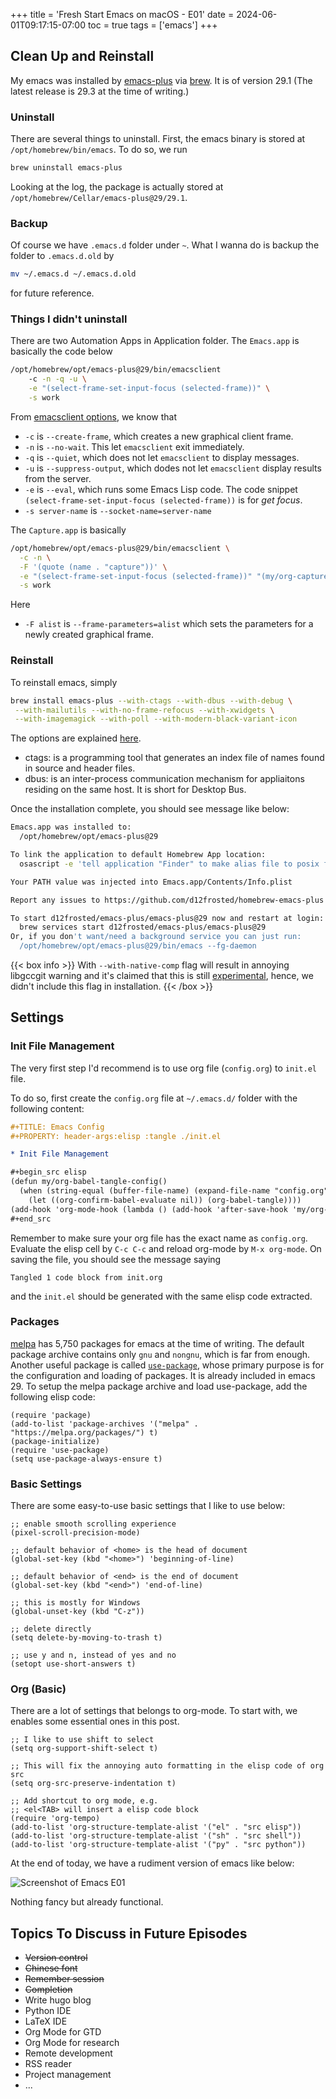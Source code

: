 +++
title = 'Fresh Start Emacs on macOS - E01'
date = 2024-06-01T09:17:15-07:00
toc = true
tags = ['emacs']
+++

## Clean Up and Reinstall

My emacs was installed by [emacs-plus](https://github.com/d12frosted/homebrew-emacs-plus) via [brew](https://brew.sh/). It is of version 29.1 (The latest release is 29.3 at the time of writing.)

### Uninstall

There are several things to uninstall. First, the emacs binary is stored at `/opt/homebrew/bin/emacs`. To do so, we run

```sh
brew uninstall emacs-plus
```

Looking at the log, the package is actually stored at `/opt/homebrew/Cellar/emacs-plus@29/29.1`.

### Backup

Of course we have `.emacs.d` folder under `~`. What I wanna do is backup the folder to `.emacs.d.old` by

```sh
mv ~/.emacs.d ~/.emacs.d.old
```

for future reference.

### Things I didn't uninstall

There are two Automation Apps in Application folder. The `Emacs.app` is basically the code below

```sh
/opt/homebrew/opt/emacs-plus@29/bin/emacsclient 
    -c -n -q -u \
    -e "(select-frame-set-input-focus (selected-frame))" \
    -s work
```

From [emacsclient options](https://www.gnu.org/software/emacs/manual/html_node/emacs/emacsclient-Options.html), we know that

- `-c` is `--create-frame`, which creates a new graphical client frame.
- `-n` is `--no-wait`. This let `emacsclient` exit immediately.
- `-q` is `--quiet`, which does not let `emacsclient` to display messages.
- `-u` is `--suppress-output`, which dodes not let `emacsclient` display results from the server.
- `-e` is `--eval`, which runs some Emacs Lisp code. The code snippet `(select-frame-set-input-focus (selected-frame))` is for *get focus*.
- `-s server-name` is `--socket-name=server-name`

The `Capture.app` is basically

```sh
/opt/homebrew/opt/emacs-plus@29/bin/emacsclient \
  -c -n \
  -F '(quote (name . "capture"))' \
  -e "(select-frame-set-input-focus (selected-frame))" "(my/org-capture)" \
  -s work
```

Here

- `-F alist` is `--frame-parameters=alist` which sets the parameters for a newly created graphical frame.

### Reinstall

To reinstall emacs, simply

```sh
brew install emacs-plus --with-ctags --with-dbus --with-debug \
 --with-mailutils --with-no-frame-refocus --with-xwidgets \
 --with-imagemagick --with-poll --with-modern-black-variant-icon
```
The options are explained [here](https://github.com/d12frosted/homebrew-emacs-plus?tab=readme-ov-file#options-1).

- ctags: is a programming tool that generates an index file of names found in source and header files.
- dbus: is an inter-process communication mechanism for appliaitons residing on the same host. It is short for Desktop Bus.

Once the installation complete, you should see message like below:

```sh
Emacs.app was installed to:
  /opt/homebrew/opt/emacs-plus@29

To link the application to default Homebrew App location:
  osascript -e 'tell application "Finder" to make alias file to posix file "/opt/homebrew/opt/emacs-plus@29/Emacs.app" at POSIX file "/Applications" with properties {name:"Emacs.app"}'

Your PATH value was injected into Emacs.app/Contents/Info.plist

Report any issues to https://github.com/d12frosted/homebrew-emacs-plus

To start d12frosted/emacs-plus/emacs-plus@29 now and restart at login:
  brew services start d12frosted/emacs-plus/emacs-plus@29
Or, if you don't want/need a background service you can just run:
  /opt/homebrew/opt/emacs-plus@29/bin/emacs --fg-daemon
```

{{< box info >}}
With `--with-native-comp` flag will result in annoying libgccgit warning and it's claimed that this is still [experimental](https://github.com/d12frosted/homebrew-emacs-plus?tab=readme-ov-file#gccemacs), hence, we didn't include this flag in installation.
{{< /box >}}

## Settings

### Init File Management

The very first step I'd recommend is to use org file (`config.org`) to `init.el` file.

To do so, first create the `config.org` file at `~/.emacs.d/` folder with the following content:

```org
#+TITLE: Emacs Config
#+PROPERTY: header-args:elisp :tangle ./init.el

* Init File Management

#+begin_src elisp
(defun my/org-babel-tangle-config()
  (when (string-equal (buffer-file-name) (expand-file-name "config.org" user-emacs-directory))
    (let ((org-confirm-babel-evaluate nil)) (org-babel-tangle))))
(add-hook 'org-mode-hook (lambda () (add-hook 'after-save-hook 'my/org-babel-tangle-config)))
#+end_src
```

Remember to make sure your org file has the exact name as `config.org`. Evaluate the elisp cell by `C-c C-c` and reload org-mode by `M-x org-mode`. On saving the file, you should see the message saying

```text
Tangled 1 code block from init.org
```

and the `init.el` should be generated with the same elisp code extracted.

### Packages

[melpa](https://melpa.org/#/) has 5,750 packages for emacs at the time of writing. The default package archive contains only `gnu` and `nongnu`, which is far from enough. Another useful package is called [`use-package`](https://github.com/jwiegley/use-package), whose primary purpose is for the configuration and loading of packages. It is already included in emacs 29. To setup the melpa package archive and load use-package, add the following elisp code:

```elisp
(require 'package)
(add-to-list 'package-archives '("melpa" . "https://melpa.org/packages/") t)
(package-initialize)
(require 'use-package)
(setq use-package-always-ensure t)
```

### Basic Settings

There are some easy-to-use basic settings that I like to use below:

```elisp
;; enable smooth scrolling experience
(pixel-scroll-precision-mode)

;; default behavior of <home> is the head of document
(global-set-key (kbd "<home>") 'beginning-of-line)

;; default behavior of <end> is the end of document
(global-set-key (kbd "<end>") 'end-of-line)

;; this is mostly for Windows
(global-unset-key (kbd "C-z"))

;; delete directly
(setq delete-by-moving-to-trash t)

;; use y and n, instead of yes and no
(setopt use-short-answers t)
```

### Org (Basic)

There are a lot of settings that belongs to org-mode. To start with, we enables some essential ones in this post.

```elisp
;; I like to use shift to select
(setq org-support-shift-select t)

;; This will fix the annoying auto formatting in the elisp code of org src
(setq org-src-preserve-indentation t)

;; Add shortcut to org mode, e.g.
;; <el<TAB> will insert a elisp code block
(require 'org-tempo)
(add-to-list 'org-structure-template-alist '("el" . "src elisp"))
(add-to-list 'org-structure-template-alist '("sh" . "src shell"))
(add-to-list 'org-structure-template-alist '("py" . "src python"))
```

At the end of today, we have a rudiment version of emacs like below:

![Screenshot of Emacs E01](screenshot-emacs-001.png)

Nothing fancy but already functional.

## Topics To Discuss in Future Episodes

- ~~Version control~~
- ~~Chinese font~~
- ~~Remember session~~
- ~~Completion~~
- Write hugo blog
- Python IDE
- LaTeX IDE
- Org Mode for GTD
- Org Mode for research
- Remote development
- RSS reader
- Project management
- ...
